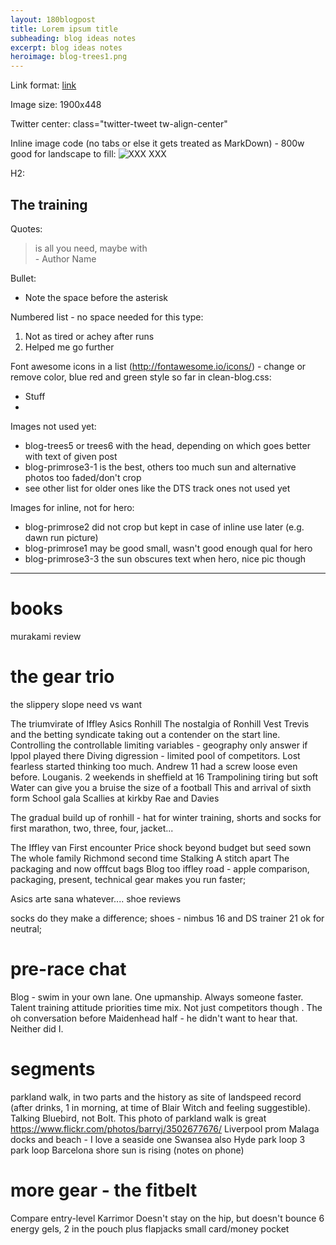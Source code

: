 ```yaml
---
layout: 180blogpost
title: Lorem ipsum title
subheading: blog ideas notes
excerpt: blog ideas notes
heroimage: blog-trees1.png
---
```



Link format:
<a href="{{ site.baseurl }}{% post_url 2017-1-18-why-I-started-running %}">link</a>

Image size:
1900x448

Twitter center:
class="twitter-tweet tw-align-center"

Inline image code (no tabs or else it gets treated as MarkDown) - 800w good for landscape to fill:
<img class="img-responsive" src="/img/XXXX.jpg" alt="XXX">
<span class="caption text-muted">XXX</span>


H2:
<h2 class="section-heading">The training</h2>

Quotes:
<blockquote> is all you need, maybe with <br>- Author Name</blockquote>


Bullet:
 * Note the space before the asterisk

Numbered list - no space needed for this type:
1.  Not as tired or achey after runs
2.  Helped me go further

Font awesome icons in a list (http://fontawesome.io/icons/) - change or remove color, blue red and green style so far in clean-blog.css:
<ul class="fa-ul">
<li><i class="fa-li fa fa-check fa-green"></i>Stuff</li>
<li><i class="fa-li fa fa-close fa-red"></i>
</ul>



Images not used yet:
- blog-trees5 or trees6 with the head, depending on which goes better with text of given post
- blog-primrose3-1 is the best, others too much sun and alternative photos too faded/don't crop
- see other list for older ones like the DTS track ones not used yet

Images for inline, not for hero:
- blog-primrose2 did not crop but kept in case of inline use later (e.g. dawn run picture)
- blog-primrose1 may be good small, wasn't good enough qual for hero
- blog-primrose3-3 the sun obscures text when hero, nice pic though

-----


# books

murakami review



# the gear trio

the slippery slope
need vs want

The triumvirate of Iffley Asics Ronhill
The nostalgia of Ronhill
Vest
Trevis and the betting syndicate taking out a contender on the start line. Controlling the controllable limiting variables  - geography only answer if lppol played there 
Diving digression - limited pool of competitors. Lost fearless started thinking too much. Andrew 11 had a screw loose even before. Louganis. 2 weekends in sheffield at 16
Trampolining tiring but soft
Water can give you a bruise the size of a football
This and arrival of sixth form
School gala
Scallies at kirkby
Rae and Davies

The gradual build up of ronhill - hat for winter training, shorts and socks for first marathon, two, three, four, jacket...

The Iffley van
First encounter
Price shock beyond budget but seed sown
The whole family Richmond second time
Stalking
A stitch apart
The packaging and now offfcut bags
Blog too
iffley road - apple comparison, packaging, present, technical gear makes you run faster;


Asics
arte sana whatever....
shoe reviews


socks do they make a difference; shoes - nimbus 16 and DS trainer 21 ok for neutral;


# pre-race chat
Blog - swim in your own lane. One upmanship. Always someone faster. Talent training attitude priorities time mix. Not just competitors though . The oh conversation before Maidenhead half - he didn't want to hear that. Neither did I.



# segments
parkland walk, in two parts and the history as site of landspeed record (after drinks, 1 in morning, at time of Blair Witch and feeling suggestible). Talking Bluebird, not Bolt. This photo of parkland walk is great https://www.flickr.com/photos/barryj/3502677676/
Liverpool prom
Malaga docks and beach - I love a seaside one
Swansea also
Hyde park loop 3 park loop
Barcelona shore sun is rising (notes on phone)



# more gear - the fitbelt

Compare entry-level Karrimor
Doesn't stay on the hip, but doesn't bounce
6 energy gels, 2 in the pouch plus flapjacks
small card/money pocket



